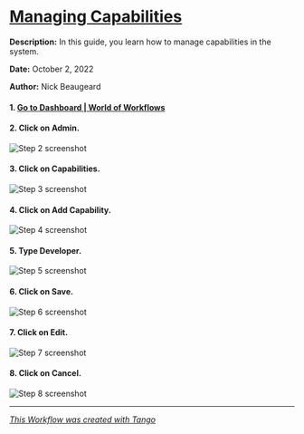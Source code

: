 # [Managing Capabilities](https://app.tango.us/app/workflow/69590b5e-6e94-4901-8af3-67640af571c9?utm_source=markdown&utm_medium=markdown&utm_campaign=workflow%20export%20links)

__Description:__ 
In this guide, you learn how to manage capabilities in the system.


__Date:__ October 2, 2022

__Author:__ Nick Beaugeard


#### 1. [Go to Dashboard | World of Workflows](https://localhost:7063/)


#### 2. Click on **Admin**.
![Step 2 screenshot](https://images.tango.us/public/screenshot_704f86e7-8036-4389-a9c7-77dd9ed29a91.png?crop=focalpoint&fit=crop&fp-x=0.2164&fp-y=0.0340&fp-z=2.7022&w=1200&ar=1920%3A942)


#### 3. Click on **Capabilities**.
![Step 3 screenshot](https://images.tango.us/public/screenshot_76126cbe-a4c9-44f4-bbc1-715c84bd43c7.png?crop=focalpoint&fit=crop&fp-x=0.2560&fp-y=0.2081&fp-z=1.2843&w=1200&ar=1920%3A942)


#### 4. Click on **Add Capability**.
![Step 4 screenshot](https://images.tango.us/public/screenshot_7fd0a3aa-27f9-458e-bd86-9e9094bdf408.png?crop=focalpoint&fit=crop&fp-x=0.9323&fp-y=0.1401&fp-z=2.9382&w=1200&ar=1920%3A942)


#### 5. Type **Developer**.
![Step 5 screenshot](https://images.tango.us/public/screenshot_e6c37dad-4ca4-4aaf-84b9-0a7665934731.png?crop=focalpoint&fit=crop&fp-x=0.8833&fp-y=0.1773&fp-z=2.9382&w=1200&ar=1920%3A942)


#### 6. Click on **Save**.
![Step 6 screenshot](https://images.tango.us/public/screenshot_baa6ce22-bf9c-49c3-a8f4-8c19023206f8.png?crop=focalpoint&fit=crop&fp-x=0.9742&fp-y=0.2569&fp-z=2.9382&w=1200&ar=1920%3A942)


#### 7. Click on **Edit**.
![Step 7 screenshot](https://images.tango.us/public/screenshot_63e1b5a1-244b-43f5-bc56-558aff152cee.png?crop=focalpoint&fit=crop&fp-x=0.8133&fp-y=0.2834&fp-z=3.0525&w=1200&ar=1920%3A942)


#### 8. Click on **Cancel**.
![Step 8 screenshot](https://images.tango.us/public/screenshot_b321caf7-6fd4-419d-bd2f-864ccb0bb0d2.png?crop=focalpoint&fit=crop&fp-x=0.9276&fp-y=0.2569&fp-z=2.9382&w=1200&ar=1920%3A942)


***
_[This Workflow was created with Tango](https://app.tango.us/app/workflow/69590b5e-6e94-4901-8af3-67640af571c9?utm_source=markdown&utm_medium=markdown&utm_campaign=workflow%20export%20links)_